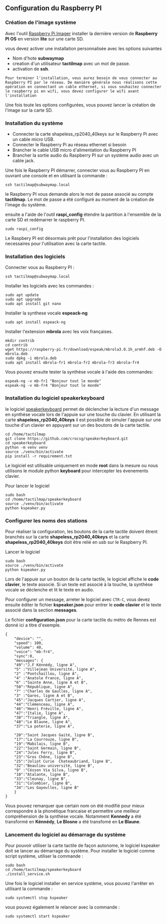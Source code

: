## Configuration du Raspberry PI
### Création de l'image système

Avec l'outil [Raspberry Pi Imager](https://www.raspberrypi.com/software/) installer la dernière version de **Raspberry PI OS** en version **lite** sur une carte SD.

vous devez activer une installation personnalisée avec les options suivantes

* Nom d'hote **subwaymap**
* creation d'un utilisateur **tactilmap** avec un mot de passe.
* activation de **ssh**.

```{note}
Pour terminer l'installation, vous aurez besoin de vous connecter au Raspberry PI par le réseau. De manière générale nous réalisons cette opération en connectant un cable ethernet, si vous souhaitez connecter le raspberry pi en wifi, vous devez configurer le wifi avant l'installation
```

Une fois toute les options configurées, vous pouvez lancer la création de l'image sur la carte SD.

### Installation du système

* Connecter la carte shapeless_rp2040_40keys sur le Raspberry Pi avec un cable micro USB.
* Connecter le Raspberry Pi au réseau ethernet si besoin
* Brancher le cable USB micro d'alimentation du Raspberry PI
* Brancher la sortie audio du Raspberry PI sur un système audio avec un cable jack.

Une fois le Raspberry PI démarrer, connecter vous au Raspberry PI en ouvrant une console et en utilisant la commande :
```
ssh tactilmap@subwaymap.local
```
le Raspberry PI vous demande alors le mot de passe associé au compte **tactilmap**. Le mot de passe a été configuré au moment de la création de l'image du système.

ensuite a l'aide de l'outil **raspi_config** étendre la partition à l'ensemble de la carte SD et redémarrer le raspberry PI.
```
sudo raspi_config
```

Le Raspbery PI est désormais prêt pour l'installation des logiciels necessaires pour l'utilisation avec la carte tactile.

### Installation des logiciels

Connecter vous au Raspberry PI :
```
ssh tactilmap@subwaymap.local
```

Installer les logiciels avec les commandes :
```
sudo apt update
sudo apt upgrade
sudo apt install git nano
```

Installer la synthese vocale **espeack-ng**
```
sudo apt install espeack-ng
```

Installer l'extension **mbrola** avec les voix françaises.
```
mkdir contrib
cd contrib
wget https://raspberry-pi.fr/download/espeak/mbrola3.0.1h_armhf.deb -O mbrola.deb
sudo dpkg -i mbrola.deb
sudo apt install mbrola-fr1 mbrola-fr2 mbrola-fr3 mbrola-fr4
```

Vous pouvez ensuite tester la synthèse vocale à l'aide des commandes:
```
espeak-ng -v mb-fr1 "Bonjour tout le monde"
espeak-ng -v mb-fr4 "Bonjour tout le monde"
```

### Installation du logiciel speakerkeyboard

le logiciel [speakerkeyboard](https://github.com/crocsg/speakerkeyboard) permet de déclencher la lecture d'un message en synthèse vocale lors de l'appuie sur une touche du clavier. En utilisant la carte **shapeless_rp2040_40keys** il est possible de simuler l'appuie sur une touche d'un clavier en appuyant sur un des boutons de la carte tactile.

```
cd /home/tactilmap
git clone https://github.com/crocsg/speakerkeyboard.git
cd speakerkeyboard
python -m venv venv
source ./venv/bin/activate
pip install -r requirement.txt
```

Le logiciel est utilisable uniquement en mode **root** dans la mesure ou nous utilisons le module python **keyboard** pour intercepter les évenements clavier.

Pour lancer le logiciel
```
sudo bash
cd /home/tactilmap/speakerkeyboard
source ./venv/bin/activate
python kspeaker.py
```

### Configurer les noms des stations

Pour réaliser la configuration, les boutons de la carte tactile doivent êtrent branchés sur la carte **shapeless_rp2040_40keys** et la carte **shapeless_rp2040_40keys** doit être relié en usb sur le Raspberry PI.

Lancer le logiciel
```
sudo bash
source ./venv/bin/activate
python kspeaker.py
```

Lors de l'appuie sur un bouton de la carte tactile, le logiciel affiche le **code clavier**, le texte associé. Si un texte est associé à la touche, la synthèse vocale se déclenche et lit le texte en audio.

Pour configurer un message, arreter le logiciel avec `CTR-C`, vous devez ensuite éditer le fichier **kspeaker.json** pour entrer le **code clavier** et le texte associé dans la section **messages**.

Le fichier **configuration.json** pour la carte tactile du métro de Rennes est donné ici a titre d'exemple.
```
{
    "device": "",
    "speed": 100,
    "volume": 40,
    "voice": "mb-fr4",
    "sync":0,
    "messages": {
	"49":"J.F Kénnédy, ligne A",
	"5" :"Villejean Université, ligne A",
	"2" :"Pontchaillou, ligne A",
	"4" :"Anatole France, ligne A",
	"6" :"Sainte Anne, ligne A et B",
	"50":"République, ligne A",
	"7" :"Charles de Gaulles, ligne A",
	"3" :"Gares, ligne A et B",
	"45":"Jacques Cartier, ligne A",
	"44":"Clémenceau, ligne A",
	"46":"Henri Fréville, ligne A",
	"47":"Italie, ligne A",
	"38":"Triangle, ligne A",
	"48":"Le Blaune, ligne A",
	"37":"La poterie, ligne A",
	
	"20":"Saint Jacques Gaité, ligne B",
	"17":"La Courrouze, ligne B",
	"19":"Mabilais, ligne B",
	"22":"Saint Germain, ligne B",
	"24":"Jules Ferry, ligne B",
	"23":"Gros Chêne, ligne B",
	"25":"Joliot Curie  Chateaubriand, ligne B",
	"32":"Beaulieu université, ligne B",
	"9" :"Césson Via Silva, ligne B",
	"10":"Atalante, ligne B",
	"33":"Cleunay, ligne B",
	"31":"Colombier, ligne B",
	"34":"Les Gayeulles, ligne B"
    }
}
```
Vous pouvez remarquer que certain nom on été modifié pour mieux correspondre à la phonétique francaise et permettre une meilleur compréhension de la synthèse vocale. Notamment **Kennedy** a été transformé en **Kénnédy**, **Le Blosne** a été transfomé en **Le Blaune**.

### Lancement du logiciel au démarrage du système

Pour pouvoir utiliser la carte tactile de façon autonome, le logiciel kspeaker doit se lancer au démarrage du système. Pour installer le logiciel comme script système, utiliser la commande :


```
sudo bash
cd /home/tactilmap/speakerkeyboard
./install_service.sh
```

Une fois le logiciel installer en service système, vous pouvez l'arrêter en utilisant la commande :
```
sudo systemctl stop kspeaker
```

vous pouvez également le relancer avec la commande :
```
sudo systemctl start kspeaker
```
